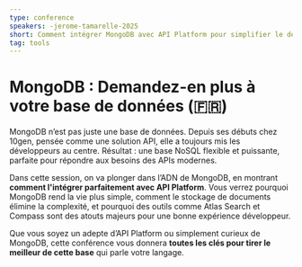 ```yaml
---
type: conference
speakers: -jerome-tamarelle-2025
short: Comment intégrer MongoDB avec API Platform pour simplifier le développement d'APIs modernes.
tag: tools
---
```


# MongoDB : Demandez-en plus à votre base de données (🇫🇷)

MongoDB n’est pas juste une base de données. Depuis ses débuts chez 10gen, pensée comme une solution API, elle a toujours mis les développeurs au centre. Résultat : une base NoSQL flexible et puissante, parfaite pour répondre aux besoins des APIs modernes.

Dans cette session, on va plonger dans l’ADN de MongoDB, en montrant **comment l'intégrer parfaitement avec API Platform**. Vous verrez pourquoi MongoDB rend la vie plus simple, comment le stockage de documents élimine la complexité, et pourquoi des outils comme Atlas Search et Compass sont des atouts majeurs pour une bonne expérience développeur.

Que vous soyez un adepte d’API Platform ou simplement curieux de MongoDB, cette conférence vous donnera **toutes les clés pour tirer le meilleur de cette base** qui parle votre langage.
